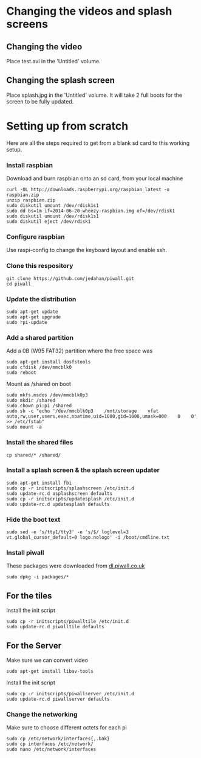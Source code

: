 # Changing the videos and splash screens

## Changing the video

Place test.avi in the 'Untitled' volume.

## Changing the splash screen

Place splash.jpg in the 'Untitled' volume. It will take 2 full boots for the screen to be fully updated.

# Setting up from scratch

Here are all the steps required to get from a blank sd card to this working setup.

### Install raspbian

Download and burn raspbian onto an sd card, from your local machine

    curl -OL http://downloads.raspberrypi.org/raspbian_latest -o raspbian.zip
    unzip raspbian.zip
    sudo diskutil umount /dev/rdisk1s1
    sudo dd bs=1m if=2014-06-20-wheezy-raspbian.img of=/dev/rdisk1
    sudo diskutil umount /dev/rdisk1s1
    sudo diskutil eject /dev/rdisk1

### Configure raspbian

Use raspi-config to change the keyboard layout and enable ssh.

### Clone this respository

    git clone https://github.com/jedahan/piwall.git
    cd piwall

### Update the distribution

    sudo apt-get update
    sudo apt-get upgrade
    sudo rpi-update

### Add a shared partition

Add a 0B (W95 FAT32) partition where the free space was

    sudo apt-get install dosfstools
    sudo cfdisk /dev/mmcblk0
    sudo reboot

Mount as /shared on boot

    sudo mkfs.msdos /dev/mmcblk0p3
    sudo mkdir /shared
    sudo chown pi:pi /shared
    sudo sh -c "echo '/dev/mmcblk0p3    /mnt/storage    vfat    auto,rw,user,users,exec,noatime,uid=1000,gid=1000,umask=000    0    0' >> /etc/fstab"
    sudo mount -a

### Install the shared files

    cp shared/* /shared/

### Install a splash screen & the splash screen updater

    sudo apt-get install fbi
    sudo cp -r initscripts/splashscreen /etc/init.d
    sudo update-rc.d asplashscreen defaults
    sudo cp -r initscripts/updatesplash /etc/init.d
    sudo update-rc.d updatesplash defaults

### Hide the boot text

    sudo sed -e 's/tty1/tty3' -e 's/$/ loglevel=3 vt.global_cursor_default=0 logo.nologo' -i /boot/cmdline.txt

### Install piwall

These packages were downloaded from [dl.piwall.co.uk](dl.piwall.co.uk)

    sudo dpkg -i packages/*

## For the tiles

Install the init script

    sudo cp -r initscripts/piwalltile /etc/init.d
    sudo update-rc.d piwalltile defaults

## For the Server

Make sure we can convert video

    sudo apt-get install libav-tools

Install the init script

    sudo cp -r initscripts/piwallserver /etc/init.d
    sudo update-rc.d piwallserver defaults

### Change the networking

Make sure to choose different octets for each pi

    sudo cp /etc/network/interfaces{,.bak}
    sudo cp interfaces /etc/network/
    sudo nano /etc/network/interfaces
